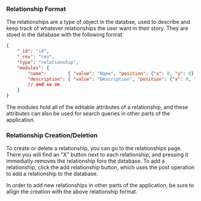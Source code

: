 ### Relationship Format

The relationships are a type of object in the databse, used to describe and keep track of whatever
relationships the user want in their story. They are stoed in the database with the following format:

```json 
{
    "_id": "id",
    "_rev": "rev",
    "type": "relationship",
    "modules": {
        "name":        { "value": "Name", "position": {"x": 0, "y": 0} },
        "description": { "value": "Description", "position": {"x": 0, "y": 0} },
        // and so on
    }
}
```

The modules hold all of the editable attributes of a relationship, and these attributes can also be
used for search queries in other parts of the application.

### Relationship Creation/Deletion

To create or delete a relationship, you can go to the relationships page. There you will find an "X" button 
next to each relationship, and pressing it immediatly removes the relationship foro the database. To add a
relationship, click the add relationship button, which uses the post operation to add a relationship to the 
database.

In order to add new relationships in other parts of the application, be sure to allign the creation
with the above relationship format.

